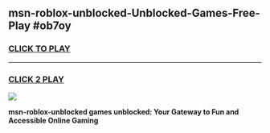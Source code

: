 
## msn-roblox-unblocked-Unblocked-Games-Free-Play #ob7oy
<h3>
<a href="https://us.freeplayer.one?title=msn-roblox-unblocked&ref=9M">CLICK TO PLAY</a></h3>
<hr>

<h3>
<a href="https://us.freeplayer.one?title=msn-roblox-unblocked&ref=9M">CLICK 2 PLAY</a>
  
</h3>

<a href="https://us.freeplayer.one?title=msn-roblox-unblocked&ref=9M"><img src="https://clearcache.store/games.png"></a>


**msn-roblox-unblocked games unblocked: Your Gateway to Fun and Accessible Online Gaming**
